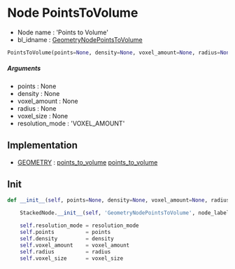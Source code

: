 # Node PointsToVolume

- Node name : 'Points to Volume'
- bl_idname : [GeometryNodePointsToVolume](https://docs.blender.org/api/current/bpy.types.GeometryNodePointsToVolume.html)


``` python
PointsToVolume(points=None, density=None, voxel_amount=None, radius=None, voxel_size=None, resolution_mode='VOXEL_AMOUNT', node_label=None, node_color=None)
```
##### Arguments

- points : None
- density : None
- voxel_amount : None
- radius : None
- voxel_size : None
- resolution_mode : 'VOXEL_AMOUNT'

## Implementation

- [GEOMETRY](/docs/GeoNodes/GEOMETRY.md) : [points_to_volume](/docs/GeoNodes/GEOMETRY.md#points_to_volume) [points_to_volume](/docs/GeoNodes/GEOMETRY.md#points_to_volume)

## Init

``` python
def __init__(self, points=None, density=None, voxel_amount=None, radius=None, voxel_size=None, resolution_mode='VOXEL_AMOUNT', node_label=None, node_color=None):

    StackedNode.__init__(self, 'GeometryNodePointsToVolume', node_label=node_label, node_color=node_color)

    self.resolution_mode = resolution_mode
    self.points          = points
    self.density         = density
    self.voxel_amount    = voxel_amount
    self.radius          = radius
    self.voxel_size      = voxel_size
```
